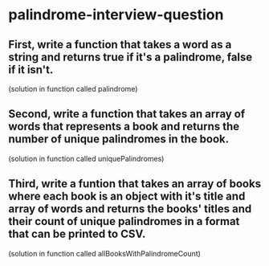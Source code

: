 # palindrome-interview-question

## First, write a function that takes a word as a string and returns true if it's a palindrome, false if it isn't. 

(solution in function called palindrome)

## Second, write a function that takes an array of words that represents a book and returns the number of unique palindromes in the book.

(solution in function called uniquePalindromes)

## Third, write a funtion that takes an array of books where each book is an object with it's title and array of words and returns the books' titles and their count of unique palindromes in a format that can be printed to CSV. 

(solution in function called allBooksWithPalindromeCount)
